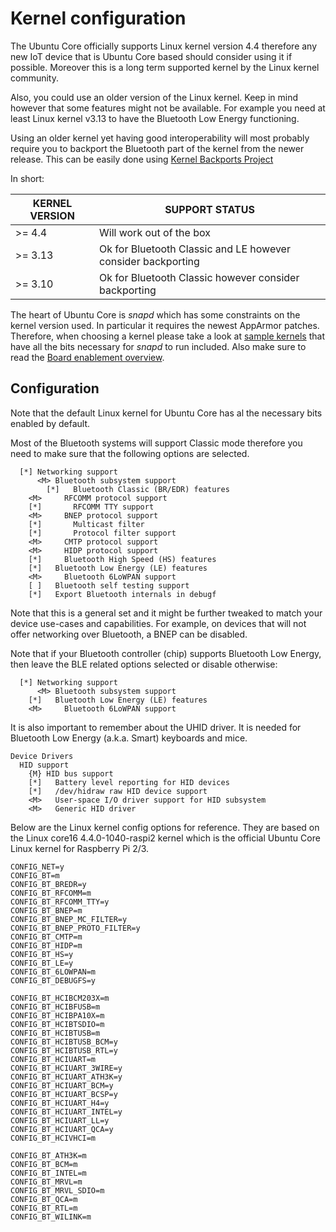 # Kernel configuration

The Ubuntu Core officially supports Linux kernel version 4.4 therefore any new IoT device that is Ubuntu Core based should consider using it if possible. Moreover this is a long term supported kernel by the Linux kernel community.

Also, you could use an older version of the Linux kernel. Keep in mind however that some features might not be available. For example you need at least Linux kernel v3.13 to have the Bluetooth Low Energy functioning.

Using an older kernel yet having good interoperability will most probably require you to backport the Bluetooth part of the kernel from the newer release. This can be easily done using [Kernel Backports Project](https://backports.wiki.kernel.org/index.php/Main_Page)

In short:

|KERNEL VERSION|SUPPORT STATUS|
| --- | --- |
|>= 4.4|Will work out of the box|
|>= 3.13|Ok for Bluetooth Classic and LE however consider backporting|
|>= 3.10|Ok for Bluetooth Classic however consider backporting|

The heart of Ubuntu Core is  *snapd*  which has some constraints on the kernel version used. In particular it requires the newest AppArmor patches. Therefore, when choosing a kernel please take a look at [sample kernels](https://github.com/snapcore/sample-kernels) that have all the bits necessary for  *snapd*  to run included. Also make sure to read the [Board enablement overview](/how-to-guides/image-creation/board-enablement).

## Configuration

Note that the default Linux kernel for Ubuntu Core has al the necessary bits enabled by default.

Most of the Bluetooth systems will support Classic mode therefore you need to make sure that the following options are selected.
```
  [*] Networking support
      <M> Bluetooth subsystem support
        [*]   Bluetooth Classic (BR/EDR) features
    <M>     RFCOMM protocol support
    [*]       RFCOMM TTY support
    <M>     BNEP protocol support
    [*]       Multicast filter
    [*]       Protocol filter support
    <M>     CMTP protocol support
    <M>     HIDP protocol support
    [*]     Bluetooth High Speed (HS) features
    [*]   Bluetooth Low Energy (LE) features
    <M>     Bluetooth 6LoWPAN support
    [ ]   Bluetooth self testing support
    [*]   Export Bluetooth internals in debugf
```
Note that this is a general set and it might be further tweaked to match your device use-cases and capabilities. For example, on devices that will not offer networking over Bluetooth, a BNEP can be disabled.

Note that if your Bluetooth controller (chip) supports Bluetooth Low Energy, then leave the BLE related options selected or disable otherwise:
```
  [*] Networking support
      <M> Bluetooth subsystem support
    [*]   Bluetooth Low Energy (LE) features
    <M>     Bluetooth 6LoWPAN support
```
It is also important to remember about the UHID driver. It is needed for Bluetooth Low Energy (a.k.a. Smart) keyboards and mice.
```
Device Drivers
  HID support
    {M} HID bus support
    [*]   Battery level reporting for HID devices
    [*]   /dev/hidraw raw HID device support
    <M>   User-space I/O driver support for HID subsystem
    <M>   Generic HID driver 
```
Below are the Linux kernel config options for reference. They are based on the Linux core16 4.4.0-1040-raspi2 kernel which is the official Ubuntu Core Linux kernel for Raspberry Pi 2/3.
```
CONFIG_NET=y
CONFIG_BT=m
CONFIG_BT_BREDR=y
CONFIG_BT_RFCOMM=m
CONFIG_BT_RFCOMM_TTY=y
CONFIG_BT_BNEP=m
CONFIG_BT_BNEP_MC_FILTER=y
CONFIG_BT_BNEP_PROTO_FILTER=y
CONFIG_BT_CMTP=m
CONFIG_BT_HIDP=m
CONFIG_BT_HS=y
CONFIG_BT_LE=y
CONFIG_BT_6LOWPAN=m
CONFIG_BT_DEBUGFS=y

CONFIG_BT_HCIBCM203X=m
CONFIG_BT_HCIBFUSB=m
CONFIG_BT_HCIBPA10X=m
CONFIG_BT_HCIBTSDIO=m
CONFIG_BT_HCIBTUSB=m
CONFIG_BT_HCIBTUSB_BCM=y
CONFIG_BT_HCIBTUSB_RTL=y
CONFIG_BT_HCIUART=m
CONFIG_BT_HCIUART_3WIRE=y
CONFIG_BT_HCIUART_ATH3K=y
CONFIG_BT_HCIUART_BCM=y
CONFIG_BT_HCIUART_BCSP=y
CONFIG_BT_HCIUART_H4=y
CONFIG_BT_HCIUART_INTEL=y
CONFIG_BT_HCIUART_LL=y
CONFIG_BT_HCIUART_QCA=y
CONFIG_BT_HCIVHCI=m

CONFIG_BT_ATH3K=m
CONFIG_BT_BCM=m
CONFIG_BT_INTEL=m
CONFIG_BT_MRVL=m
CONFIG_BT_MRVL_SDIO=m
CONFIG_BT_QCA=m
CONFIG_BT_RTL=m
CONFIG_BT_WILINK=m
```
